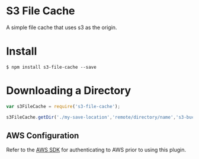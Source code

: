 # S3 File Cache
A simple file cache that uses s3 as the origin.

# Install

```
$ npm install s3-file-cache --save
```

# Downloading a Directory

```javascript
var s3FileCache = require('s3-file-cache');

s3FileCache.getDir('./my-save-location','remote/directory/name','s3-bucket-name');
```

## AWS Configuration
Refer to the [AWS SDK][aws-sdk-url] for authenticating to AWS prior to using this plugin.

[aws-sdk-url]: http://docs.aws.amazon.com/AWSJavaScriptSDK/guide/node-configuring.html
